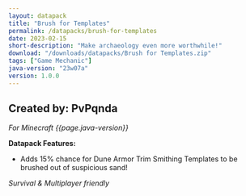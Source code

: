 ```yaml
---
layout: datapack
title: "Brush for Templates"
permalink: /datapacks/brush-for-templates
date: 2023-02-15
short-description: "Make archaeology even more worthwhile!"
download: "/downloads/datapacks/Brush for Templates.zip"
tags: ["Game Mechanic"]
java-version: "23w07a"
version: 1.0.0
---
```

Created by: PvPqnda
-
*For Minecraft {{page.java-version}}*

**Datapack Features:**

   * Adds 15% chance for Dune Armor Trim Smithing Templates to be brushed out of suspicious sand!

*Survival & Multiplayer friendly*
